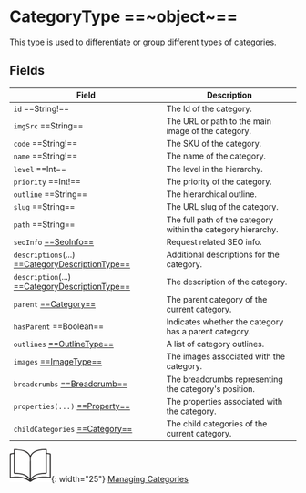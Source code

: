 # CategoryType ==~object~==

This type is used to differentiate or group different types of categories.

## Fields

| Field                                                                          	| Description                                                                     	|
|--------------------------------------------------------------------------------	|---------------------------------------------------------------------------------	|
| `id`  ==String!==                                                                	| The Id of the category.                                                         	|
| `imgSrc`  ==String==                                                          	| The URL or path to the main image of the category.                               	|
| `code`  ==String!==                                                           	| The SKU of the category.                                                        	|
| `name`  ==String!==                                                        	    | The name of the category.                                                       	|
| `level`  ==Int==                                                                 	| The level in the hierarchy.                                                      	|
| `priority`  ==Int!==                                                             	| The priority of the category.                                                   	|
| `outline`  ==String==                                                            	| The hierarchical outline.                                       	|
| `slug`  ==String==                                                               	| The URL slug of the category.                                                   	|
| `path`  ==String==                                                             	| The full path of the category within the category hierarchy.                    	|
| `seoInfo` [ ==SeoInfo== ](../SeoInfo.md)                                      	| Request related SEO info.                                                       	|
| `descriptions`(...) [ ==CategoryDescriptionType== ](CategoryDescriptionType.md)	| Additional descriptions for the category.               	                        |
| `description`(...) [ ==CategoryDescriptionType== ](CategoryDescriptionType.md)	| The description of the category.                         	                        |
| `parent` [ ==Category== ](CategoryType.md)                                    	| The parent category of the current category.                                    	|
| `hasParent`  ==Boolean==                                                      	| Indicates whether the category has a parent category.                           	|
| `outlines` [ ==OutlineType== ](../OutlineType.md)                              	| A list of category outlines.                    	                                |
| `images` [ ==ImageType== ](../ImageType.md)                                    	| The images associated with the category.                                        	|
| `breadcrumbs` [ ==Breadcrumb== ](../Breadcrumb.md)                    	        | The breadcrumbs representing the category's position. 	|
| `properties(...)` [ ==Property== ](../Property/Property.md)                      	| The properties associated with the category.                                    	|
| `childCategories` [ ==Category== ](CategoryType.md)                              	| The child categories of the current category.                                   	|


![Readmore](../media/readmore.png){: width="25"} [Managing Categories](../../../../../../user-guide/catalog/managing-categories)